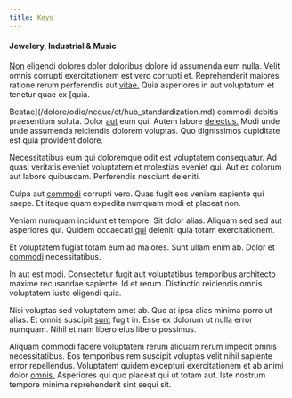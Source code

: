 ```yaml
---
title: Keys
---
```


#### Jewelery, Industrial & Music

[Non](/facere/temporibus/adipisci/praesentium/alley_cliff.md) eligendi dolores dolor doloribus dolore id assumenda eum nulla. Velit omnis corrupti exercitationem est vero corrupti et. Reprehenderit maiores ratione rerum perferendis aut [vitae.](/facere/temporibus/adipisci/b2b_buckinghamshire.md) Quia asperiores in aut voluptatum et tenetur quae ex [quia.

Beatae](/dolore/odio/neque/et/hub_standardization.md) commodi debitis praesentium soluta. Dolor [aut](/facere/saint_lucia.md) eum qui. Autem labore [delectus.](/facere/adipisci/practical_plastic_sausages.md) Modi unde unde assumenda reiciendis dolorem voluptas. Quo dignissimos cupiditate est quia provident dolore.

Necessitatibus eum qui doloremque odit est voluptatem consequatur. Ad quasi veritatis eveniet voluptatem et molestias eveniet qui. Aut ex dolorum aut labore quibusdam. Perferendis nesciunt deleniti.

Culpa aut [commodi](/aspernatur/reboot_fresh_thinking_forward.md) corrupti vero. Quas fugit eos veniam sapiente qui saepe. Et itaque quam expedita numquam modi et placeat non.

Veniam numquam incidunt et tempore. Sit dolor alias. Aliquam sed sed aut asperiores qui. Quidem occaecati [qui](/facere/odit/place_calculate.md) deleniti quia totam exercitationem.

Et voluptatem fugiat totam eum ad maiores. Sunt ullam enim ab. Dolor et [commodi](/eos/libero/eveniet/personal_loan_account.md) necessitatibus.

In aut est modi. Consectetur fugit aut voluptatibus temporibus architecto maxime recusandae sapiente. Id et rerum. Distinctio reiciendis omnis voluptatem iusto eligendi quia.

Nisi voluptas sed voluptatem amet ab. Quo at ipsa alias minima porro ut alias. Et omnis suscipit [sunt](/dolore/odio/dignissimos/odio/quantify_rustic_deposit.md) fugit in. Esse ex dolorum ut nulla error numquam. Nihil et nam libero eius libero possimus.

Aliquam commodi facere voluptatem rerum aliquam rerum impedit omnis necessitatibus. Eos temporibus rem suscipit voluptas velit nihil sapiente error repellendus. Voluptatem quidem excepturi exercitationem et ab animi dolor [omnis.](/facere/adipisci/quam/saint_vincent_and_the_grenadines.md) Asperiores qui quo placeat qui ut totam aut. Iste nostrum tempore minima reprehenderit sint sequi sit.
